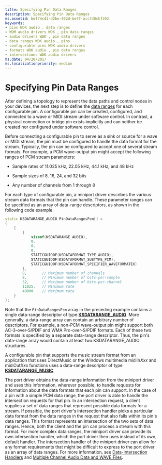 ```yaml
---
title: Specifying Pin Data Ranges
description: Specifying Pin Data Ranges
ms.assetid: bef74cd1-d2be-402d-be7f-acc7d8cbf392
keywords:
- pins WDK audio , data ranges
- WDM audio drivers WDK , pin data ranges
- audio drivers WDK , pin data ranges
- data ranges WDK audio , pins
- configurable pins WDK audio drivers
- formats WDK audio , pin data ranges
- intersections WDK audio drivers
ms.date: 04/20/2017
ms.localizationpriority: medium
---
```


# Specifying Pin Data Ranges


After defining a topology to represent the data paths and control nodes in your devices, the next step is to define the [data ranges](audio-data-ranges.md) for each configurable pin. A configurable pin can be created, configured, and connected to a wave or MIDI stream under software control. In contrast, a physical connection or bridge pin exists implicitly and can neither be created nor configured under software control.

Before connecting a configurable pin to serve as a sink or source for a wave or MIDI stream, the pin must be configured to handle the data format for the stream. Typically, the pin can be configured to accept one of several stream formats. For example, a PCM wave-output pin might accept the following ranges of PCM stream parameters:

-   Sample rates of 11.025 kHz, 22.05 kHz, 44.1 kHz, and 48 kHz

-   Sample sizes of 8, 16, 24, and 32 bits

-   Any number of channels from 1 through 8

For each type of configurable pin, a miniport driver describes the various stream data formats that the pin can handle. These parameter ranges can be specified as an array of data-range descriptors, as shown in the following code example.

```cpp
static KSDATARANGE_AUDIO PinDataRangesPcm[] =
{
    {
        {
            sizeof(KSDATARANGE_AUDIO),
            0,
            0,
            0,
            STATICGUIDOF(KSDATAFORMAT_TYPE_AUDIO),
            STATICGUIDOF(KSDATAFORMAT_SUBTYPE_PCM),
            STATICGUIDOF(KSDATAFORMAT_SPECIFIER_WAVEFORMATEX)
        },
        8,       // Maximum number of channels
        8,       // Minimum number of bits-per-sample
        32,      // Maximum number of bits-per-channel
        11025,   // Minimum rate
        48000    // Maximum rate
    }
};
```

Note that the `PinDataRangesPcm` array in the preceding example contains a single data-range descriptor of type [**KSDATARANGE\_AUDIO**](/windows-hardware/drivers/ddi/ksmedia/ns-ksmedia-ksdatarange_audio). More generally, a data-range array can contain an arbitrary number of descriptors. For example, a non-PCM wave-output pin might support both AC-3-over-S/PDIF and WMA Pro-over-S/PDIF formats. Each of these two formats is specified by a separate data-range descriptor. Thus, the pin's data-range array would contain at least two KSDATARANGE\_AUDIO structures.

A configurable pin that supports the music stream format from an application that uses DirectMusic or the Windows multimedia midiIn*Xxx* and midiOut*Xxx* functions uses a data-range descriptor of type [**KSDATARANGE\_MUSIC**](/windows-hardware/drivers/ddi/ksmedia/ns-ksmedia-ksdatarange_music).

The port driver obtains the data-range information from the miniport driver and uses this information, wherever possible, to handle requests for information about the data formats that each pin can support. In the case of a pin with a simple PCM data range, the port driver is able to handle the intersection requests for that pin. In an intersection request, a client supplies a set of data ranges that represent possible data formats for a stream. If possible, the port driver's intersection handler picks a particular data format from the data ranges in the request that also falls within its pin's data ranges. This format represents an intersection of the two sets of data ranges. Hence, both the client and the pin can process a stream with this format. For more complex data ranges, the miniport driver can provide its own intersection handler, which the port driver then uses instead of its own, default handler. The intersection handler of the miniport driver can allow for any format requirements that might be difficult to express to the port driver as an array of data ranges. For more information, see [Data-Intersection Handlers](data-intersection-handlers.md) and [Multiple Channel Audio Data and WAVE Files](/previous-versions/windows/hardware/design/dn653308(v=vs.85)).